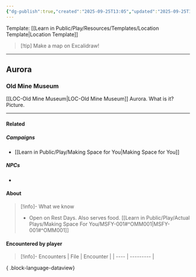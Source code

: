 ```yaml
---
{"dg-publish":true,"created":"2025-09-25T13:05","updated":"2025-09-25T16:02","dg-path":"Play/Resources/Hubs/TTYOL-All Locations.md","permalink":"/play/resources/hubs/ttyol-all-locations/","dgPassFrontmatter":true,"noteIcon":"1"}
---
```


Template: [[Learn in Public/Play/Resources/Templates/Location Template\|Location Template]]

> [!tip] Make a map on Excalidraw!

---
## Aurora 

### Old Mine Museum 

[[LOC-Old Mine Museum\|LOC-Old Mine Museum]]
Aurora. 
What is it? 
Picture.

---
#### Related

##### Campaigns
-  [[Learn in Public/Play/Making Space for You\|Making Space for You]]

##### NPCs
- 

#### About 
> [!info]- What we know
> - Open on Rest Days. Also serves food. [[Learn in Public/Play/Actual Plays/Making Space For You/MSFY-001#^OMM001\|MSFY-001#^OMM001]]
>    

#### Encountered by player
> [!info]- Encounters 
>  | File | Encounter |
> | ---- | --------- |
> 
{ .block-language-dataview}
